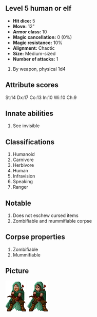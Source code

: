 ## Level 5 human or elf

- **Hit dice:** 5
- **Move:** 12"
- **Armor class:** 10
- **Magic cancellation:** 0 (0%)
- **Magic resistance:** 10%
- **Alignment:** Chaotic
- **Size:** Medium-sized
- **Number of attacks:** 1
1. By weapon, physical 1d4

## Attribute scores

St:14 Dx:17 Co:13 In:10 Wi:10 Ch:9

## Innate abilities

1. See invisible

## Classifications

1. Humanoid
2. Carnivore
3. Herbivore
4. Human
5. Infravision
6. Speaking
7. Ranger

## Notable

1. Does not eschew cursed items
2. Zombifiable and mummifiable corpse

## Corpse properties

1. Zombifiable
2. Mummifiable

## Picture

![Hunter](https://github.com/hyvanmielenpelit/GnollHackTileSet/blob/main/Monsters/hunter/hunter.png?raw=true) ![Hunter](https://github.com/hyvanmielenpelit/GnollHackTileSet/blob/main/Monsters/hunter/hunter_female.png?raw=true)
